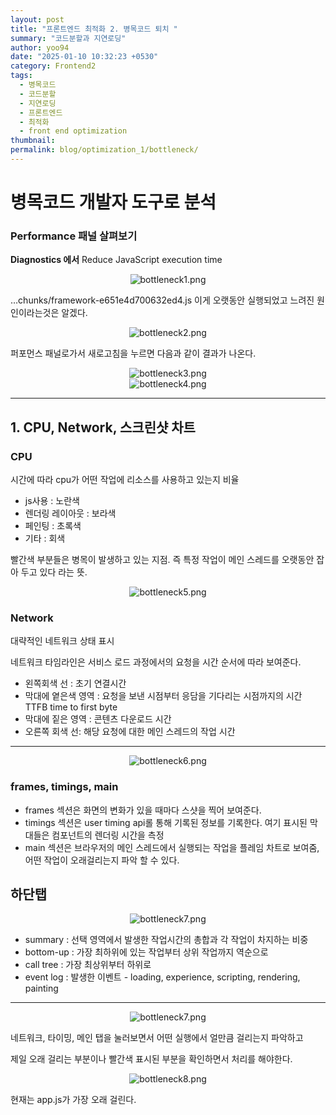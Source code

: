 ```yaml
---
layout: post
title: "프론트엔드 최적화 2. 병목코드 퇴치 "
summary: "코드분할과 지연로딩"
author: yoo94
date: "2025-01-10 10:32:23 +0530"
category: Frontend2
tags:
  - 병목코드
  - 코드분할
  - 지연로딩
  - 프론트엔드
  - 최적화
  - front end optimization
thumbnail:
permalink: blog/optimization_1/bottleneck/
---
```


# 병목코드 개발자 도구로 분석

### Performance 패널 살펴보기

**Diagnostics 에서** Reduce JavaScript execution time

<div style="display: flex; justify-content: center;">
  <img src="/blog/postImg/bottleneck1.png" alt="bottleneck1.png" style="max-width:auto;; height:auto;">
</div>

…chunks/framework-e651e4d700632ed4.js 이게 오랫동안 실행되었고 느려진 원인이라는것은 알겠다.

<div style="display: flex; justify-content: center;">
  <img src="/blog/postImg/bottleneck2.png" alt="bottleneck2.png" style="max-width:auto;; height:auto;">
</div>

퍼포먼스 패널로가서 새로고침을 누르면 다음과 같이 결과가 나온다.

<div style="display: flex; justify-content: center;">
  <img src="/blog/postImg/bottleneck3.png" alt="bottleneck3.png" style="max-width:auto;; height:auto;">
</div>

<div style="display: flex; justify-content: center;">
  <img src="/blog/postImg/bottleneck4.png" alt="bottleneck4.png" style="max-width:auto;; height:auto;">
</div>

---

## 1. CPU, Network, 스크린샷 차트

### CPU

시간에 따라 cpu가 어떤 작업에 리소스를 사용하고 있는지 비율

- js사용 : 노란색
- 렌더링 레이아웃 : 보라색
- 페인팅 : 초록색
- 기타 : 회색

빨간색 부분들은 병목이 발생하고 있는 지점. 즉 특정 작업이 메인 스레드를 오랫동안 잡아 두고 있다 라는 뜻.

<div style="display: flex; justify-content: center;">
  <img src="/blog/postImg/bottleneck5.png" alt="bottleneck5.png" style="max-width:auto;; height:auto;">
</div>

### Network

대략적인 네트워크 상태 표시

네트워크 타임라인은 서비스 로드 과정에서의 요청을 시간 순서에 따라 보여준다.

- 왼쪽회색 선 : 초기 연결시간
- 막대에 옅은색 영역 : 요청을 보낸 시점부터 응담을 기다리는 시점까지의 시간 TTFB time to first byte
- 막대에 짙은 영역 : 콘텐츠 다운로드 시간
- 오른쪽 회색 선: 해당 요청에 대한 메인 스레드의 작업 시간

---

<div style="display: flex; justify-content: center;">
  <img src="/blog/postImg/bottleneck6.png" alt="bottleneck6.png" style="max-width:auto;; height:auto;">
</div>

### frames, timings, main

- frames 섹션은 화면의 변화가 있을 때마다 스샷을 찍어 보여준다.
- timings 섹션은 user timing api롤 통해 기록된 정보를 기록한다. 여기 표시된 막대들은 컴포넌트의 렌더링 시간을 측정
- main 섹션은 브라우저의 메인 스레드에서 실행되는 작업을 플레임 차트로 보여줌, 어떤 작업이 오래걸리는지 파악 할 수 있다.

## 하단탭

<div style="display: flex; justify-content: center;">
  <img src="/blog/postImg/bottleneck7.png" alt="bottleneck7.png" style="max-width:auto;; height:auto;">
</div>

- summary : 선택 영역에서 발생한 작업시간의 총합과 각 작업이 차지하는 비중
- bottom-up : 가장 최하위에 있는 작업부터 상위 작업까지 역순으로
- call tree : 가장 최상위부터 하위로
- event log : 발생한 이벤트 - loading, experience, scripting, rendering, painting

---

<div style="display: flex; justify-content: center;">
  <img src="/blog/postImg/bottleneck7.png" alt="bottleneck7.png" style="max-width:auto;; height:auto;">
</div>

네트워크, 타이밍, 메인 탭을 눌러보면서 어떤 실행에서 얼만큼 걸리는지 파악하고

제일 오래 걸리는 부분이나 빨간색 표시된 부분을 확인하면서 처리를 해야한다.

<div style="display: flex; justify-content: center;">
  <img src="/blog/postImg/bottleneck8.png" alt="bottleneck8.png" style="max-width:auto;; height:auto;">
</div>

현재는 app.js가 가장 오래 걸린다.
